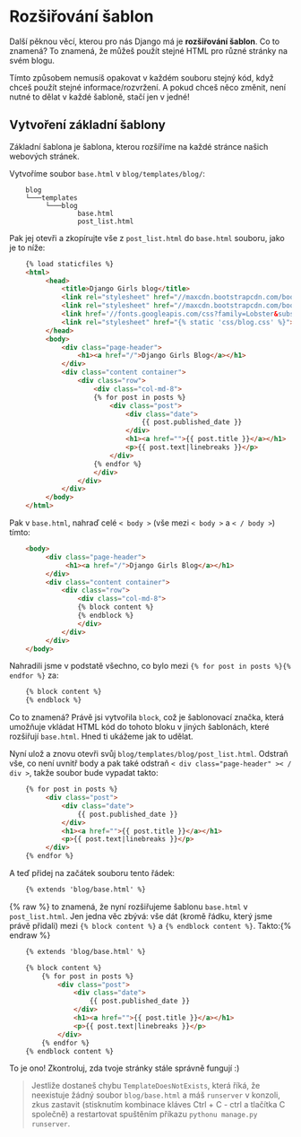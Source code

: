 # Rozšiřování šablon

Další pěknou věcí, kterou pro nás Django má je **rozšiřování šablon**. Co to znamená? To znamená, že můžeš použít stejné HTML pro různé stránky na svém blogu.

Tímto způsobem nemusíš opakovat v každém souboru stejný kód, když chceš použít stejné informace/rozvržení. A pokud chceš něco změnit, není nutné to dělat v každé šabloně, stačí jen v jedné!

## Vytvoření základní šablony

Základní šablona je šablona, kterou rozšíříme na každé stránce našich webových stránek.

Vytvoříme soubor `base.html` v `blog/templates/blog/`:

```
    blog
    └───templates
         └───blog
                 base.html
                 post_list.html
```  

Pak jej otevři a zkopírujte vše z `post_list.html` do `base.html` souboru, jako je to níže:

```html
    {% load staticfiles %}
    <html>
         <head>
             <title>Django Girls blog</title>
             <link rel="stylesheet" href="//maxcdn.bootstrapcdn.com/bootstrap/3.2.0/css/bootstrap.min.css">
             <link rel="stylesheet" href="//maxcdn.bootstrapcdn.com/bootstrap/3.2.0/css/bootstrap-theme.min.css">
             <link href='//fonts.googleapis.com/css?family=Lobster&subset=latin,latin-ext' rel='stylesheet' type='text/css'>
             <link rel="stylesheet" href="{% static 'css/blog.css' %}">
         </head>
         <body>
             <div class="page-header">
                 <h1><a href="/">Django Girls Blog</a></h1>
             </div>
             <div class="content container">
                 <div class="row">
                     <div class="col-md-8">
                     {% for post in posts %}
                         <div class="post">
                             <div class="date">
                                 {{ post.published_date }}
                             </div>
                             <h1><a href="">{{ post.title }}</a></h1>
                             <p>{{ post.text|linebreaks }}</p>
                         </div>
                     {% endfor %}
                     </div>
                 </div>
             </div>
         </body>
    </html>
```  

Pak v `base.html`, nahraď celé `< body >` (vše mezi `< body >` a `< / body >`) tímto:

```html
    <body>
         <div class="page-header">
              <h1><a href="/">Django Girls Blog</a></h1>
         </div>
         <div class="content container">
             <div class="row">
                 <div class="col-md-8">
                 {% block content %}
                 {% endblock %}
                 </div>
             </div>
         </div>
    </body>
```    

Nahradili jsme v podstatě všechno, co bylo mezi `{% for post in posts %}{% endfor %}` za:

```html
    {% block content %}
    {% endblock %}
```    

Co to znamená? Právě jsi vytvořila `block`, což je šablonovací značka, která umožňuje vkládat HTML kód do tohoto bloku v jiných šablonách, které rozšiřují `base.html`. Hned ti ukážeme jak to udělat.

Nyní ulož a znovu otevři svůj `blog/templates/blog/post_list.html`. Odstraň vše, co není uvnitř body a pak také odstraň `< div class="page-header" >< / div >`, takže soubor bude vypadat takto:

```html
    {% for post in posts %}
         <div class="post">
             <div class="date">
                 {{ post.published_date }}
             </div>
             <h1><a href="">{{ post.title }}</a></h1>
             <p>{{ post.text|linebreaks }}</p>
         </div>
    {% endfor %}
```    

A teď přidej na začátek souboru tento řádek:

```html
    {% extends 'blog/base.html' %}
```    

{% raw %} to znamená, že nyní rozšiřujeme šablonu `base.html` v `post_list.html`. Jen jedna věc zbývá: vše dát (kromě řádku, který jsme právě přidali) mezi `{% block content %}` a `{% endblock content %}`. Takto:{% endraw %}

```html
    {% extends 'blog/base.html' %}

    {% block content %}
        {% for post in posts %}
            <div class="post">
                <div class="date">
                    {{ post.published_date }}
                </div>
                <h1><a href="">{{ post.title }}</a></h1>
                <p>{{ post.text|linebreaks }}</p>
            </div>
        {% endfor %}
    {% endblock content %}
```  

To je ono! Zkontroluj, zda tvoje stránky stále správně fungují :)

> Jestliže dostaneš chybu `TemplateDoesNotExists`, která říká, že neexistuje žádný soubor `blog/base.html` a máš `runserver` v konzoli, zkus zastavit (stisknutím kombinace kláves Ctrl + C - ctrl a tlačítka C společně) a restartovat spuštěním příkazu `pythonu manage.py runserver`.
